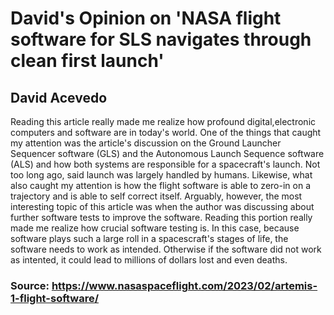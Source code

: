 # David's Opinion on 'NASA flight software for SLS navigates through clean first launch'
## David Acevedo


Reading this article really made me realize how profound digital,electronic computers and software are in today's world. One of the things that caught my attention was the article's discussion on the Ground Launcher Sequencer software (GLS) and the Autonomous Launch Sequence software (ALS) and how both systems are responsible for a spacecraft's launch. Not too long ago, said launch was largely handled by humans. Likewise, what also caught my attention is how the flight software is able to zero-in on a trajectory and is able to self correct itself. Arguably, however, the most interesting topic of this article was when the author was discussing about further software tests to improve the software. Reading this portion really made me realize how crucial software testing is. In this case, because software plays such a large roll in a spacescraft's stages of life, the software needs to work as intended. Otherwise if the software did not work as intented, it could lead to millions of dollars lost and even deaths.


### Source: https://www.nasaspaceflight.com/2023/02/artemis-1-flight-software/
